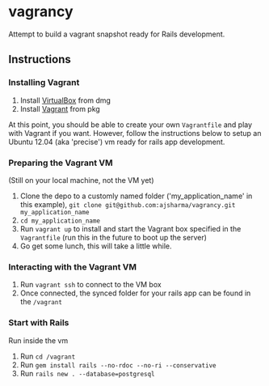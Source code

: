 vagrancy
========

Attempt to build a vagrant snapshot ready for Rails development.

## Instructions

### Installing Vagrant

1. Install [VirtualBox](https://www.virtualbox.org/) from dmg
1. Install [Vagrant](http://www.vagrantup.com/) from pkg

At this point, you should be able to create your own `Vagrantfile` and play with Vagrant if you want. However, follow the instructions below to setup an Ubuntu 12.04 (aka 'precise') vm ready for rails app development.

### Preparing the Vagrant VM

(Still on your local machine, not the VM yet)

1. Clone the depo to a customly named folder ('my_application_name' in this example), `git clone git@github.com:ajsharma/vagrancy.git my_application_name`
1. `cd my_application_name`
1. Run `vagrant up` to install and start the Vagrant box specified in the `Vagrantfile` (run this in the future to boot up the server)
1. Go get some lunch, this will take a little while.

### Interacting with the Vagrant VM

1. Run `vagrant ssh` to connect to the VM box
1. Once connected, the synced folder for your rails app can be found in the `/vagrant`

### Start with Rails

Run inside the vm

1. Run `cd /vagrant`
1. Run `gem install rails --no-rdoc --no-ri --conservative`
1. Run `rails new . --database=postgresql`